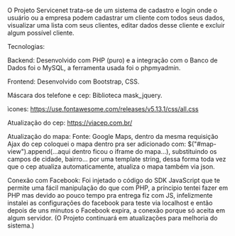O Projeto Servicenet trata-se de um sistema de cadastro e login onde o usuário ou a empresa
podem cadastrar um cliente com todos seus dados, visualizar uma lista com seus clientes, editar dados desse cliente e excluir algum possível cliente.

Tecnologias:

Backend: Desenvolvido com PHP (puro) e a integração com o Banco de Dados foi o MySQL, a ferramenta usada foi o phpmyadmin.

Frontend: Desenvolvido com Bootstrap, CSS.

Máscara dos telefone e cep: Biblioteca mask_jquery.

ìcones: https://use.fontawesome.com/releases/v5.13.1/css/all.css

Atualização do cep: https://viacep.com.br/ 

Atualização do mapa: Fonte: Google Maps, dentro da mesma requisição Ajax do cep coloquei
o mapa dentro pra ser adicionado com: $("#map-view").append(...aqui dentro ficou o iframe do mapa...), substituindo 
os campos de cidade, bairro... por uma template string, dessa forma toda vez que o cep atualiza automaticamente, 
atualiza o mapa também via json.

Conexão com Facebook: Foi injetado o código do SDK JavaScript que te permite uma fácil manipulação do que com PHP,
a príncipio tentei fazer em PHP mas devido ao pouco tempo pra entrega fiz com JS, infelizmente instalei as configurações 
do facebook para teste via localhost e então depois de uns minutos o Facebook expira,
a conexão porque só aceita em algum servidor. (O Projeto continuará em atualizações para melhoria do sistema.)    

